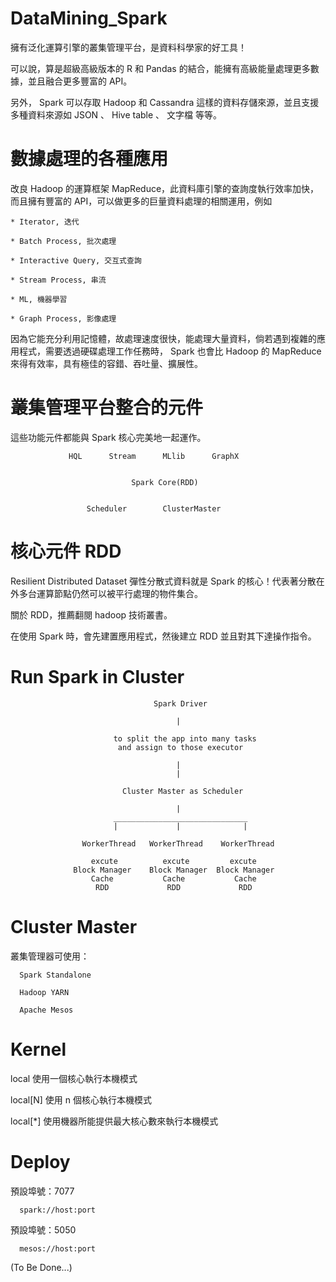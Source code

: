 # DataMining_Spark
擁有泛化運算引擎的叢集管理平台，是資料科學家的好工具！

可以說，算是超級高級版本的 R 和 Pandas 的結合，能擁有高級能量處理更多數據，並且融合更多豐富的 API。

另外， Spark 可以存取 Hadoop 和 Cassandra 這樣的資料存儲來源，並且支援多種資料來源如 JSON 、 Hive table 、 文字檔 等等。

# 數據處理的各種應用

改良 Hadoop 的運算框架 MapReduce，此資料庫引擎的查詢度執行效率加快，而且擁有豐富的 API，可以做更多的巨量資料處理的相關運用，例如 

    * Iterator, 迭代

    * Batch Process, 批次處理

    * Interactive Query, 交互式查詢

    * Stream Process, 串流

    * ML, 機器學習

    * Graph Process, 影像處理

因為它能充分利用記憶體，故處理速度很快，能處理大量資料，倘若遇到複雜的應用程式，需要透過硬碟處理工作任務時， Spark 也會比 Hadoop 的 MapReduce 來得有效率，具有極佳的容錯、吞吐量、擴展性。

# 叢集管理平台整合的元件


這些功能元件都能與 Spark 核心完美地一起運作。


                 HQL      Stream      MLlib      GraphX


                               Spark Core(RDD)


                     Scheduler        ClusterMaster

# 核心元件 RDD

Resilient Distributed Dataset 彈性分散式資料就是 Spark 的核心！代表著分散在外多台運算節點仍然可以被平行處理的物件集合。

關於 RDD，推薦翻閱 hadoop 技術叢書。

在使用 Spark 時，會先建置應用程式，然後建立 RDD 並且對其下達操作指令。

# Run Spark in Cluster 

                                    Spark Driver
                                       
                                         |
                                 
                           to split the app into many tasks
                            and assign to those executor
                            
                                         |
                                         |

                             Cluster Master as Scheduler
                                      
                                         |
                           ______________________________
                           |             |              |

                    WorkerThread   WorkerThread    WorkerThread
                   
                      excute          excute         excute
                  Block Manager    Block Manager  Block Manager 
                      Cache           Cache           Cache
                       RDD             RDD             RDD

# Cluster Master

叢集管理器可使用：

      Spark Standalone

      Hadoop YARN

      Apache Mesos
      
# Kernel

local 使用一個核心執行本機模式

local[N] 使用 n 個核心執行本機模式

local[*] 使用機器所能提供最大核心數來執行本機模式
      
# Deploy

預設埠號：7077

      spark://host:port 

預設埠號：5050

      mesos://host:port 

(To Be Done...)
